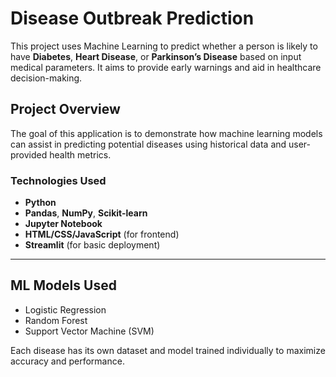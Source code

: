 # Disease Outbreak Prediction

This project uses Machine Learning to predict whether a person is likely to have **Diabetes**, **Heart Disease**, or **Parkinson’s Disease** based on input medical parameters. It aims to provide early warnings and aid in healthcare decision-making.

##  Project Overview

The goal of this application is to demonstrate how machine learning models can assist in predicting potential diseases using historical data and user-provided health metrics.

###  Technologies Used

- **Python**
- **Pandas**, **NumPy**, **Scikit-learn**
- **Jupyter Notebook**
- **HTML/CSS/JavaScript** (for frontend)
- **Streamlit** (for basic deployment)

---

##  ML Models Used

- Logistic Regression
- Random Forest
- Support Vector Machine (SVM)

Each disease has its own dataset and model trained individually to maximize accuracy and performance.
